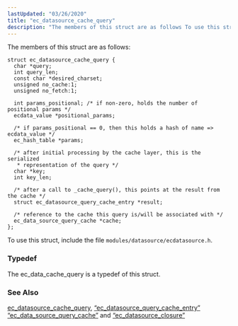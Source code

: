 ```yaml
---
lastUpdated: "03/26/2020"
title: "ec_datasource_cache_query"
description: "The members of this struct are as follows To use this struct include the file modules datasource ecdatasource h The ec data cache query is a typedef of this struct ec datasource cache query Section 68 27 ec datasource query cache entry Section 68 24 ec data source query cache..."
---
```


The members of this struct are as follows:

```
struct ec_datasource_cache_query {
  char *query;
  int query_len;
  const char *desired_charset;
  unsigned no_cache:1;
  unsigned no_fetch:1;

  int params_positional; /* if non-zero, holds the number of positional params */
  ecdata_value *positional_params;

  /* if params_positional == 0, then this holds a hash of name => ecdata_value */
  ec_hash_table *params;

  /* after initial processing by the cache layer, this is the serialized
   * representation of the query */
  char *key;
  int key_len;

  /* after a call to _cache_query(), this points at the result from the cache */
  struct ec_datasource_query_cache_entry *result;

  /* reference to the cache this query is/will be associated with */
  ec_data_source_query_cache *cache;
};
```

To use this struct, include the file `modules/datasource/ecdatasource.h`.

### <a name="idp46500288"></a> Typedef

The ec_data_cache_query is a typedef of this struct.

### <a name="idp46501600"></a> See Also

[ec_datasource_cache_query](/momentum/3/3-api/apis-ec-datasource-cache-query), [“ec_datasource_query_cache_entry”](/momentum/3/3-api/structs-ec-datasource-query-cache-entry) [“ec_data_source_query_cache”](/momentum/3/3-api/structs-ec-data-source-query-cache) and [“ec_datasource_closure”](/momentum/3/3-api/structs-ec-datasource-closure)